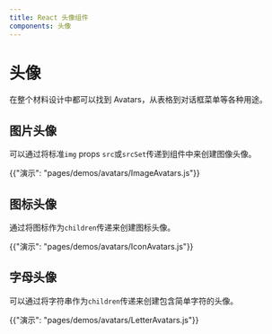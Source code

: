 ```yaml
---
title: React 头像组件
components: 头像
---
```

# 头像

<p class="description">在整个材料设计中都可以找到 Avatars，从表格到对话框菜单等各种用途。</p>

## 图片头像

可以通过将标准` img ` props ` src `或` srcSet `传递到组件中来创建图像头像。

{{"演示": "pages/demos/avatars/ImageAvatars.js"}}

## 图标头像

通过将图标作为` children `传递来创建图标头像。

{{"演示": "pages/demos/avatars/IconAvatars.js"}}

## 字母头像

可以通过将字符串作为` children `传递来创建包含简单字符的头像。

{{"演示": "pages/demos/avatars/LetterAvatars.js"}}